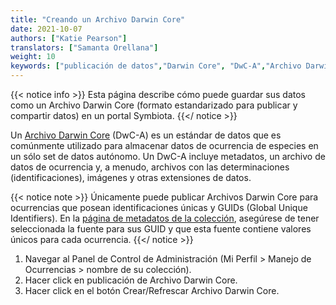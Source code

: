 ```yaml
---
title: "Creando un Archivo Darwin Core"
date: 2021-10-07
authors: ["Katie Pearson"]
translators: ["Samanta Orellana"]
weight: 10
keywords: ["publicación de datos","Darwin Core", "DwC-A","Archivo Darwin Core"]
---
```


{{< notice info >}}
  Esta página describe cómo puede guardar sus datos como un Archivo Darwin Core (formato estandarizado para publicar y compartir datos) en un portal Symbiota.
{{</ notice >}}

Un [Archivo Darwin Core](http://en.wikipedia.org/wiki/Darwin_Core_Archive) (DwC-A) es un estándar de datos que es comúnmente utilizado para almacenar datos de ocurrencia de especies en un sólo set de datos autónomo. Un DwC-A incluye metadatos, un archivo de datos de ocurrencia y, a menudo, archivos con las determinaciones (identificaciones), imágenes y otras extensiones de datos.

{{< notice note >}}
  Únicamente puede publicar Archivos Darwin Core para ocurrencias que posean identificaciones únicas y GUIDs (Global Unique Identifiers). En la [página de metadatos de la colección](https://biokic.github.io/symbiota-docs/coll_manager/metadata/), asegúrese de tener seleccionada la fuente para sus GUID y que esta fuente contiene valores únicos para cada ocurrencia.
{{</ notice >}}

1. Navegar al Panel de Control de Administración (Mi Perfil > Manejo de Ocurrencias > nombre de su colección).
2. Hacer click en publicación de Archivo Darwin Core.
3. Hacer click en el botón Crear/Refrescar Archivo Darwin Core.
